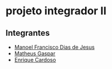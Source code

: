 # projeto integrador II

## Integrantes

- [Manoel Francisco Dias de Jesus](https://github.com/ManoelFranciscoDias)
- [Matheus Gaspar](https://github.com/Gaspatt)
- [Enrique Cardoso](https://github.com/EnriqueCardoso)

